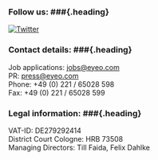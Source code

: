 ### <span>Follow us:</span> ###{.heading}

[![Twitter](/images/twitter.png)](https://twitter.com/eyeo)

### <span>Contact details:</span> ###{.heading}

Job applications: [jobs@eyeo.com](mailto:jobs@eyeo.com)<br>
PR: [press@eyeo.com](mailto:press@eyeo.com)<br>
Phone: +49 (0) 221 / 65028 598<br>
Fax: +49 (0) 221 / 65028 599

### <span>Legal information:</span> ###{.heading}

VAT-ID: DE279292414<br>
District Court Cologne: HRB 73508<br>
Managing Directors: Till Faida, Felix Dahlke

